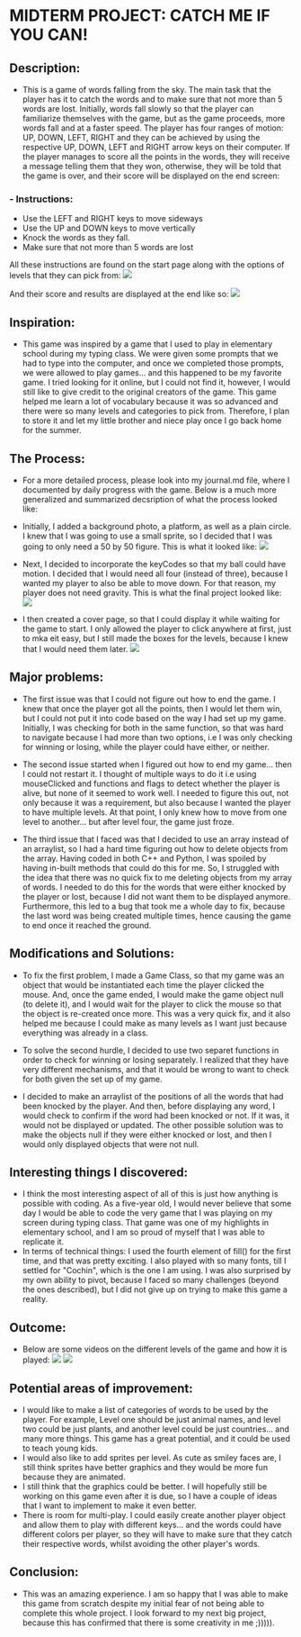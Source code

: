 # MIDTERM PROJECT: CATCH ME IF YOU CAN!

## Description:
- This is a game of words falling from the sky. The main task that the player has it to catch the words and to make sure that not more than 5 words are lost. Initially, words fall slowly so that the player can familiarize themselves with the game, but as the game proceeds, more words fall and at a faster speed. The player has four ranges of motion: UP, DOWN, LEFT, RIGHT and they can be achieved by using the respective UP, DOWN, LEFT and RIGHT arrow keys on their computer. If the player manages to score all the points in the words, they will receive a message telling them that they won, otherwise, they will be told that the game is over, and their score will be displayed on the end screen:

### - Instructions:
- Use the LEFT and RIGHT keys to move sideways
- Use the UP and DOWN keys to move vertically
- Knock the words as they fall.
- Make sure that not more than 5 words are lost

All these instructions are found on the start page along with the options of levels that they can pick from:
![](Media/cover_page.png) 

And their score and results are displayed at the end like so:
![](Media/end_page.png) 

## Inspiration:
- This game was inspired by a game that I used to play in elementary school during my typing class. We were given some prompts that we had to type into the computer, and once we completed those prompts, we were allowed to play games... and this happened to be my favorite game. I tried looking for it online, but I could not find it, however, I would still like to give credit to the original creators of the game. This game helped me learn a lot of vocabulary because it was so advanced and there were so many levels and categories to pick from. Therefore, I plan to store it and let my little brother and niece play once I go back home for the summer. 

## The Process:
- For a more detailed process, please look into my journal.md file, where I documented by daily progress with the game. Below is a much more generalized and summarized decsription of what the process looked like:
- Initially, I added a background photo, a platform, as well as a plain circle. I knew that I was going to use a small sprite, so I decided that I was going to only need a 50 by 50 figure. This is what it looked like:
![](Media/day_1.png)

- Next, I decided to incorporate the keyCodes so that my ball could have motion. I decided that I would need all four (instead of three), because I wanted my player to also be able to move down. For that reason, my player does not need gravity. This is what the final project looked like:
![](Media/move.gif)

- I then created a cover page, so that I could display it while waiting for the game to start. I only allowed the player to click anywhere at first, just to mka eit easy, but I still made the boxes for the levels, because I knew that I would need them later. 
![](Media/cover.png)



## Major problems:
- The first issue was that I could not figure out how to end the game. I knew that once the player got all the points, then I would let them win, but I could not put it into code based on the way I had set up my game. Initially, I was checking for both in the same function, so that was hard to navigate because I had more than two options, i.e I was only checking for winning or losing, while the player could have either, or neither.

- The second issue started when I figured out how to end my game... then I could not restart it. I thought of multiple ways to do it i.e using mouseClicked and functions and flags to detect whether the player is alive, but none of it seemed to work well. I needed to figure this out, not only because it was a requirement, but also because I wanted the player to have multiple levels. At that point, I only knew how to move from one level to another... but after level four, the game just froze. 

- The third issue that I faced was that I decided to use an array instead of an arraylist, so I had a hard time figuring out how to delete objects from the array. Having coded in both C++ and Python, I was spoiled by having in-built methods that could do this for me. So, I struggled with the idea that there was no quick fix to me deleting objects from my array of words. I needed to do this for the words that were either knocked by the player or lost, because I did not want them to be displayed anymore. Furthermore, this led to a bug that took me a whole day to fix, because the last word was being created multiple times, hence causing the game to end once it reached the ground. 


## Modifications and Solutions:

- To fix the first problem, I made a Game Class, so that my game was an object that would be instantiated each time the player clicked the mouse. And, once the game ended, I would make the game object null (to delete it), and I would wait for the player to click the mouse so that the object is re-created once more. This was a very quick fix, and it also helped me because I could make as many levels as I want just because everything was already in a class.
- To solve the second hurdle, I decided to use two separet functions in order to check for winning or losing separately. I realized that they have very different mechanisms, and that it would be wrong to want to check for both given the set up of my game. 

- I decided to make an arraylist of the positions of all the words that had been knocked by the player. And then, before displaying any word, I would check to confirm if the word had been knocked or not. If it was, it would not be displayed or updated. The other possible solution was to make the objects null if they were either knocked or lost, and then I would only displayed objects that were not null. 

## Interesting things I discovered:
- I think the most interesting aspect of all of this is just how anything is possible with coding. As a five-year old, I would never believe that some day I would be able to code the very game that I was playing on my screen during typing class. That game was one of my highlights in elementary school, and I am so proud of myself that I was able to replicate it. 
- In terms of technical things: I used the fourth element of fill() for the first time, and that was pretty exciting. I also played with so many fonts, till I settled for "Cochin", which is the one I am using. I was also surprised by my own ability to pivot, because I faced so many challenges (beyond the ones described), but I did not give up on trying to make this game a reality.  

## Outcome:
- Below are some videos on the different levels of the game and how it is played:
![](Media/blue.gif)
![](Media/orange.gif)

## Potential areas of improvement:
- I would like to make a list of categories of words to be used by the player. For example, Level one should be just animal names, and level two could be just plants, and another level could be just countries... and many more things. This game has a great potential, and it could be used to teach young kids. 
- I would also like to add sprites per level. As cute as smiley faces are, I still think sprites have better graphics and they would be more fun because they are animated. 
- I still think that the graphics could be better. I will hopefully still be working on this game even after it is due, so I have a couple of ideas that I want to implement to make it even better.
- There is room for multi-play. I could easily create another player object and allow them to play with different keys... and the words could have different colors per player, so they will have to make sure that they catch their respective words, whilst avoiding the other player's words. 

## Conclusion:
- This was an amazing experience. I am so happy that I was able to make this game from scratch despite my initial fear of not being able to complete this whole project. I look forward to my next big project, because this has confirmed that there is some creativity in me ;))))). 
